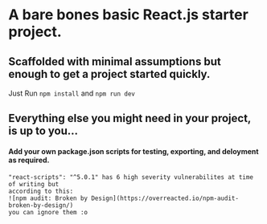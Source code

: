 # A bare bones basic React.js starter project.

## Scaffolded with minimal assumptions but enough to get a project started quickly.

Just Run `npm install` and `npm run dev`

## Everything else you might need in your project, is up to you...

#### Add your own package.json scripts for testing, exporting, and deloyment as required.

```
"react-scripts": "^5.0.1" has 6 high severity vulnerabilites at time of writing but
according to this:
![npm audit: Broken by Design](https://overreacted.io/npm-audit-broken-by-design/)
you can ignore them :o
```
